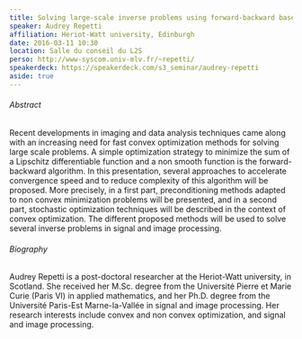 ```yaml
---
title: Solving large-scale inverse problems using forward-backward based methods
speaker: Audrey Repetti
affiliation: Heriot-Watt university, Edinburgh
date: 2016-03-11 10:30
location: Salle du conseil du L2S
perso: http://www-syscom.univ-mlv.fr/~repetti/
speakerdeck: https://speakerdeck.com/s3_seminar/audrey-repetti
aside: true
---
```


###### Abstract
Recent developments in imaging and data analysis techniques came along
with an increasing need for fast convex optimization methods for
solving large scale problems. A simple optimization strategy to
minimize the sum of a Lipschitz differentiable function and a non
smooth function is the forward-backward algorithm. In this
presentation, several approaches to accelerate convergence speed and
to reduce complexity of this algorithm will be proposed. More
precisely, in a first part, preconditioning methods adapted to non
convex minimization problems will be presented, and in a second part,
stochastic optimization techniques will be described in the context of
convex optimization. The different proposed methods will be used to
solve several inverse problems in signal and image processing.

###### Biography
Audrey Repetti is a post-doctoral researcher at the Heriot-Watt
university, in Scotland. She received her M.Sc. degree from the
Université Pierre et Marie Curie (Paris VI) in applied mathematics,
and her Ph.D. degree from the Université Paris-Est Marne-la-Vallée in
signal and image processing. Her research interests include convex and
non convex optimization, and signal and image processing.
